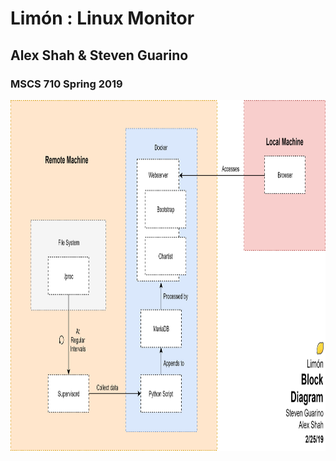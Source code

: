 # Limón : Linux Monitor
## Alex Shah & Steven Guarino
### MSCS 710 Spring 2019


<img src="img/block.png" height="561px" width="930px" align="center">
